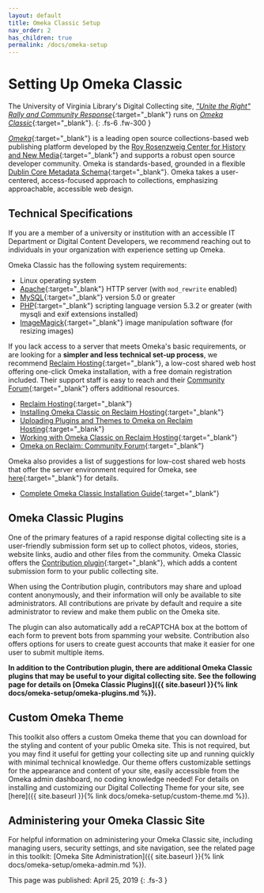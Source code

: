 ```yaml
---
layout: default
title: Omeka Classic Setup
nav_order: 2
has_children: true
permalink: /docs/omeka-setup
---
```


# Setting Up Omeka Classic

The University of Virginia Library's Digital Collecting site, [_"Unite the Right" Rally and Community Response_](http://digitalcollecting.lib.virginia.edu/rally/){:target="_blank"} runs on [_Omeka Classic_](https://omeka.org/classic/){:target="_blank"}.
{: .fs-6 .fw-300 }

[_Omeka_](omeka.org){:target="_blank"} is a leading open source collections-based web publishing platform developed by the [Roy Rosenzweig Center for History and New Media](https://rrchnm.org/){:target="_blank"} and supports a robust open source developer community. Omeka is standards-based, grounded in a flexible [Dublin Core Metadata Schema](https://omeka.org/classic/docs/Content/Working_with_Dublin_Core/){:target="_blank"}. Omeka takes a user-centered, access-focused approach to collections, emphasizing approachable, accessible web design.

## Technical Specifications

If you are a member of a university or institution with an accessible IT Department or Digital Content Developers, we recommend reaching out to individuals in your organization with experience setting up Omeka. 

Omeka Classic has the following system requirements:
- Linux operating system
- [Apache](https://www.apache.org/){:target="_blank"} HTTP server (with `mod_rewrite` enabled)
- [MySQL](https://www.mysql.com/){:target="_blank"} version 5.0 or greater
- [PHP](https://www.php.net/){:target="_blank"} scripting language version 5.3.2 or greater (with mysqli and exif extensions installed)
- [ImageMagick](https://www.imagemagick.org/script/index.php){:target="_blank"} image manipulation software (for resizing images)

If you lack access to a server that meets Omeka's basic requirements, or are looking for a **simpler and less technical set-up process**, we recommend [Reclaim Hosting](https://reclaimhosting.com/){:target="_blank"}, a low-cost shared web host offering one-click Omeka installation, with a free domain registration included. Their support staff is easy to reach and their [Community Forum](https://community.reclaimhosting.com/){:target="_blank"} offers additional resources. 

-  [Reclaim Hosting](https://reclaimhosting.com/){:target="_blank"}
-  [Installing Omeka Classic on Reclaim Hosting](https://community.reclaimhosting.com/t/installing-omeka-classic-on-reclaim-hosting/193){:target="_blank"}
- [Uploading Plugins and Themes to Omeka on Reclaim Hosting](https://community.reclaimhosting.com/t/uploading-plugins-to-omeka/195){:target="_blank"}
- [Working with Omeka Classic on Reclaim Hosting](https://community.reclaimhosting.com/t/working-with-omeka-classic/194){:target="_blank"}
- [Omeka on Reclaim: Community Forum](https://community.reclaimhosting.com/c/docs/omeka){:target="_blank"}


Omeka also provides a list of suggestions for low-cost shared web hosts that offer the server environment required for Omeka, see [here](https://omeka.org/classic/docs/GettingStarted/Hosting_Suggestions/){:target="_blank"} for details. 
- [Complete Omeka Classic Installation Guide](https://omeka.org/classic/docs/Installation/Installation/){:target="_blank"}

## Omeka Classic Plugins

One of the primary features of a rapid response digital collecting site is a user-friendly submission form set up to collect photos, videos, stories, website links, audio and other files from the community. Omeka Classic offers the [Contribution plugin](https://omeka.org/classic/docs/Plugins/Contribution/){:target="_blank"}, which adds a content submission form to your public collecting site.

When using the Contribution plugin, contributors may share and upload content anonymously, and their information will only be available to site administrators. All contributions are private by default and require a site administrator to review and make them public on the Omeka site.

The plugin can also automatically add a reCAPTCHA box at the bottom of each form to prevent bots from spamming your website. Contribution also offers options for users to create guest accounts that make it easier for one user to submit multiple items.

**In addition to the Contribution plugin, there are additional Omeka Classic plugins that may be useful to your digital collecting site. See the following page for details on [Omeka Classic Plugins]({{ site.baseurl }}{% link docs/omeka-setup/omeka-plugins.md %}).**

## Custom Omeka Theme 

This toolkit also offers a custom Omeka theme that you can download for the styling and content of your public Omeka site. This is not required, but you may find it useful for getting your collecting site up and running quickly with minimal technical knowledge. Our theme offers customizable settings for the appearance and content of your site, easily accessible from the Omeka admin dashboard, no coding knowledge needed! For details on installing and customizing our Digital Collecting Theme for your site, see [here]({{ site.baseurl }}{% link docs/omeka-setup/custom-theme.md %}).

## Administering your Omeka Classic Site

For helpful information on administering your Omeka Classic site, including managing users, security settings, and site navigation, see the related page in this toolkit: [Omeka Site Administration]({{ site.baseurl }}{% link docs/omeka-setup/omeka-admin.md %}).


This page was published: April 25, 2019
{: .fs-3 }